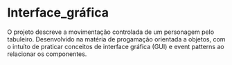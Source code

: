# Interface_gráfica
O projeto descreve a movimentação controlada de um personagem pelo tabuleiro.
Desenvolvido na matéria de progamação orientada a objetos, com o intuíto de praticar conceitos de interface gráfica (GUI) e event patterns ao relacionar os componentes.
